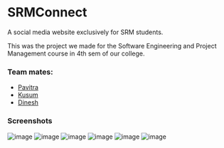 # SRMConnect
A social media website exclusively for SRM students.

This was the project we made for the Software Engineering and Project Management course in 4th sem of our college.

### Team mates:
- [Pavitra](https://github.com/pavi2410)
- [Kusum](https://github.com/KushGrandhi)
- [Dinesh](https://github.com/dineshvarma18)

### Screenshots

![image](https://user-images.githubusercontent.com/28837746/187052311-c02e9332-248f-424f-856e-8e5d0855e7b9.png)
![image](https://user-images.githubusercontent.com/28837746/187052291-48b04d5b-b5b2-4e8c-bc40-d5bfe8072f4b.png)
![image](https://user-images.githubusercontent.com/28837746/187052294-da204e8f-cd1a-4403-b980-826d057e7d5e.png)
![image](https://user-images.githubusercontent.com/28837746/187052295-d8c0a9e0-13ca-4f4d-8bc4-ee3c1ce5cdb8.png)
![image](https://user-images.githubusercontent.com/28837746/187052299-0d0db4da-7a7c-4920-99e5-e43ad3f526f7.png)
![image](https://user-images.githubusercontent.com/28837746/187052302-3ab76234-0b12-4403-befd-19e7f3515f13.png)
